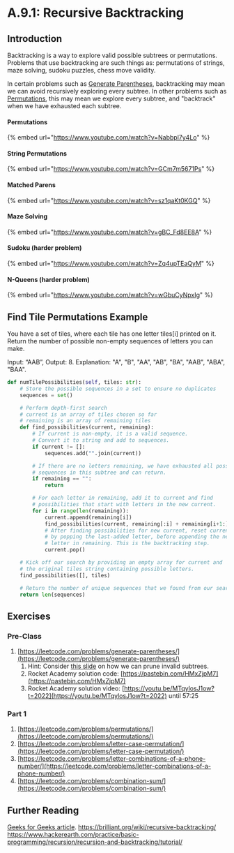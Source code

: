 # A.9.1: Recursive Backtracking

## Introduction

Backtracking is a way to explore valid possible subtrees or permutations. Problems that use backtracking are such things as: permutations of strings, maze solving, sudoku puzzles, chess move validity.

In certain problems such as [Generate Parentheses](https://leetcode.com/problems/generate-parentheses/), backtracking may mean we can avoid recursively exploring every subtree. In other problems such as [Permutations](https://leetcode.com/problems/permutations/), this may mean we explore every subtree, and "backtrack" when we have exhausted each subtree.

#### Permutations

{% embed url="https://www.youtube.com/watch?v=Nabbpl7y4Lo" %}

#### String Permutations

{% embed url="https://www.youtube.com/watch?v=GCm7m5671Ps" %}

#### Matched Parens

{% embed url="https://www.youtube.com/watch?v=sz1qaKt0KGQ" %}

#### Maze Solving

{% embed url="https://www.youtube.com/watch?v=gBC_Fd8EE8A" %}

#### Sudoku (harder problem)

{% embed url="https://www.youtube.com/watch?v=Zq4upTEaQyM" %}

#### N-Queens (harder problem)

{% embed url="https://www.youtube.com/watch?v=wGbuCyNpxIg" %}

## Find Tile Permutations Example

You have a set of tiles, where each tile has one letter tiles\[i] printed on it. Return the number of possible non-empty sequences of letters you can make.

Input: “AAB”, Output: 8. Explanation: "A", "B", "AA", "AB", "BA", "AAB", "ABA", "BAA".

```python
def numTilePossibilities(self, tiles: str):
    # Store the possible sequences in a set to ensure no duplicates
    sequences = set()

    # Perform depth-first search
    # current is an array of tiles chosen so far
    # remaining is an array of remaining tiles
    def find_possibilities(current, remaining):
        # If current is non-empty, it is a valid sequence.
        # Convert it to string and add to sequences.
        if current != []:
            sequences.add("".join(current))

        # If there are no letters remaining, we have exhausted all possible
        # sequences in this subtree and can return.
        if remaining == "":
            return

        # For each letter in remaining, add it to current and find
        # possibilities that start with letters in the new current.
        for i in range(len(remaining)):
            current.append(remaining[i])
            find_possibilities(current, remaining[:i] + remaining[i+1:])
            # After finding possibilities for new current, reset current
            # by popping the last-added letter, before appending the next
            # letter in remaining. This is the backtracking step.
            current.pop()

    # Kick off our search by providing an empty array for current and
    # the original tiles string containing possible letters.
    find_possibilities([], tiles)

    # Return the number of unique sequences that we found from our search.
    return len(sequences)
```

## Exercises

### Pre-Class

1. [https://leetcode.com/problems/generate-parentheses/](https://leetcode.com/problems/generate-parentheses/)
   1. Hint: Consider [this slide](https://docs.google.com/presentation/d/1rpY5NnOvN7MKVLSI5NoU7LYySGVNRTC9Yptl9mtaXRY/edit#slide=id.g81c439b50b_0_93) on how we can prune invalid subtrees.
   2. Rocket Academy solution code: [https://pastebin.com/HMxZjpM7](https://pastebin.com/HMxZjpM7)
   3. Rocket Academy solution video: [https://youtu.be/MTqylosJ1ow?t=2022](https://youtu.be/MTqylosJ1ow?t=2022) until 57:25

### Part 1

1. [https://leetcode.com/problems/permutations/](https://leetcode.com/problems/permutations/)
2. [https://leetcode.com/problems/letter-case-permutation/](https://leetcode.com/problems/letter-case-permutation/)
3. [https://leetcode.com/problems/letter-combinations-of-a-phone-number/](https://leetcode.com/problems/letter-combinations-of-a-phone-number/)
4. [https://leetcode.com/problems/combination-sum/](https://leetcode.com/problems/combination-sum/)

## Further Reading

[Geeks for Geeks article](https://www.geeksforgeeks.org/backtracking-introduction/#:~:text=Backtracking%20is%20an%20algorithmic%2Dtechnique,reaching%20any%20level%20of%20the). https://brilliant.org/wiki/recursive-backtracking/ https://www.hackerearth.com/practice/basic-programming/recursion/recursion-and-backtracking/tutorial/
